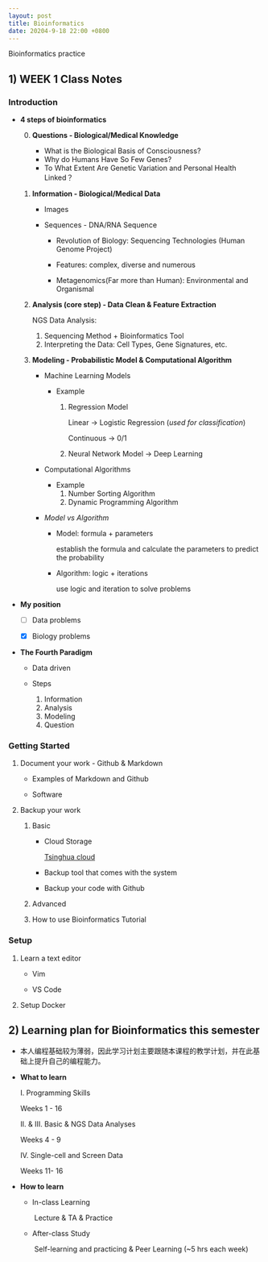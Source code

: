 ```yaml
---
layout: post
title: Bioinformatics
date: 20204-9-18 22:00 +0800
---
```

Bioinformatics practice
## 1) WEEK 1 Class Notes

### Introduction

- **4 steps of bioinformatics**

  0. **Questions - Biological/Medical Knowledge**
     - What is the Biological Basis of Consciousness?
     - Why do Humans Have So Few Genes?
     - To What Extent Are Genetic Variation and Personal Health Linked？

  1. **Information - Biological/Medical Data**

     - Images

     - Sequences - DNA/RNA Sequence

       - Revolution of Biology: Sequencing Technologies (Human Genome Project)

       - Features: complex, diverse and numerous 

       - Metagenomics(Far more than Human): Environmental and Organismal 

  2. **Analysis (core step) - Data Clean & Feature Extraction**

     NGS Data Analysis: 

     1. Sequencing Method + Bioinformatics Tool
     2. Interpreting the Data: Cell Types, Gene Signatures, etc.

  3. **Modeling - Probabilistic  Model & Computational Algorithm**

     - Machine Learning Models

       - Example

         1. Regression Model 

            Linear → Logistic Regression (*used for classification*)

            Continuous → 0/1

         2. Neural Network Model → Deep Learning

     - Computational Algorithms
       - Example
         1. Number Sorting Algorithm 
         2. Dynamic Programming Algorithm

     - *Model vs Algorithm*

       - Model: formula + parameters

         establish the formula and calculate the parameters to predict the probability

       - Algorithm: logic + iterations 

         use logic and iteration to solve problems

- **My position**

  - [ ] Data problems

  - [x] Biology problems

- **The Fourth Paradigm**

  - Data driven

  - Steps
    1. Information
    2. Analysis
    3. Modeling
    4. Question

### Getting Started

1. Document your work - Github & Markdown

   - Examples of Markdown and Github

   - Software

2. Backup your work

   1. Basic

      - Cloud Storage

        [Tsinghua cloud](https://cloud.tsinghua.edu.cn)

      - Backup tool that comes with the system

      - Backup your code with Github

   2. Advanced

   3. How to use Bioinformatics Tutorial

### Setup

1. Learn a text editor

   - Vim

   - VS Code

2. Setup Docker

## 2) Learning plan for Bioinformatics this semester

- 本人编程基础较为薄弱，因此学习计划主要跟随本课程的教学计划，并在此基础上提升自己的编程能力。

- **What to learn**

  I. Programming Skills

  Weeks 1 - 16

  II. & III. Basic & NGS Data Analyses 

  Weeks 4 - 9

  IV. Single-cell and Screen Data

  Weeks 11- 16

- **How to learn**

  - In-class Learning

    ​	Lecture & TA & Practice

  - After-class Study

    ​	Self-learning and practicing & Peer Learning (~5 hrs each week)
